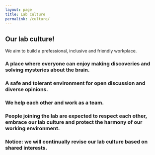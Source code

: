 ```yaml
---
layout: page
title: Lab Culture
permalink: /culture/
---
```


<h2>Our lab culture!</h2>

We aim to build a prefessional, inclusive and friendly workplace.

<p><h3>A place where everyone can enjoy making discoveries and solving mysteries about the brain.</h3>
	
<p><h3>A safe and tolerant environment for open discussion and diverse opinions.</h3>

<p><h3>We help each other and work as a team.</h3>
	
<p><h3>People joining the lab are expected to respect each other, embrace our lab culture and protect the harmony of our working environment.</h3>
	
<p><h3>Notice: we will continually revise our lab culture based on shared interests.</h3>

